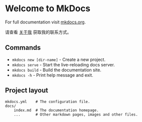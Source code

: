 # Welcome to MkDocs

For full documentation visit [mkdocs.org](https://www.mkdocs.org).

请查看 [关于我](about/about.md) 获取我的联系方式。

## Commands

* `mkdocs new [dir-name]` - Create a new project.
* `mkdocs serve` - Start the live-reloading docs server.
* `mkdocs build` - Build the documentation site.
* `mkdocs -h` - Print help message and exit.

## Project layout

    mkdocs.yml    # The configuration file.
    docs/
        index.md  # The documentation homepage.
        ...       # Other markdown pages, images and other files.

